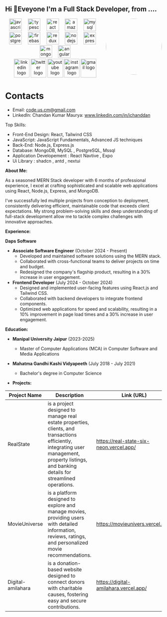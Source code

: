 <h2 align="left">Hi 👋Eveyone I'm a Full Stack Developer, from ....</h2>


<img align="right" style="border-radius:50%" height="180" src="https://lh3.googleusercontent.com/a/ACg8ocK_Nj4oOU4BhiIbcaXjg8aWQEVxBMe1NuvwFW0EIdNiZ-9AcDjJ=s288-c-no"  />
<div align="center">
  <img src="https://cdn.jsdelivr.net/gh/devicons/devicon/icons/javascript/javascript-original.svg" height="40" alt="javascript logo"  />
  <img width="12" />
  <img src="https://cdn.jsdelivr.net/gh/devicons/devicon/icons/typescript/typescript-original.svg" height="40" alt="typescript logo"  />
  <img width="12" />
  <img src="https://cdn.jsdelivr.net/gh/devicons/devicon/icons/react/react-original.svg" height="40" alt="react logo"  />
  <img width="12" />
  <img src="https://cdn.jsdelivr.net/gh/devicons/devicon/icons/amazonwebservices/amazonwebservices-line-wordmark.svg" height="40" alt="amazonwebservices logo"  />
  <img width="12" />
  <img src="https://cdn.jsdelivr.net/gh/devicons/devicon/icons/mysql/mysql-original.svg" height="40" alt="mysql logo"  />
  <img width="12" />
  <img src="https://cdn.jsdelivr.net/gh/devicons/devicon/icons/postgresql/postgresql-original.svg" height="40" alt="postgresql logo"  />
  <img width="12" />
  <img src="https://cdn.jsdelivr.net/gh/devicons/devicon/icons/firebase/firebase-plain.svg" height="40" alt="firebase logo"  />
  <img width="12" />
  <img src="https://cdn.jsdelivr.net/gh/devicons/devicon/icons/redux/redux-original.svg" height="40" alt="redux logo"  />
  <img width="12" />
  <img src="https://cdn.jsdelivr.net/gh/devicons/devicon/icons/nodejs/nodejs-original.svg" height="40" alt="nodejs logo"  />
  <img width="12" />
  <img src="https://cdn.jsdelivr.net/gh/devicons/devicon/icons/express/express-original.svg" height="40" alt="express logo"  />
  <img width="12" />
  <img src="https://cdn.jsdelivr.net/gh/devicons/devicon/icons/mongodb/mongodb-original.svg" height="40" alt="mongodb logo"  />
  <img width="12" />
  <img src="https://cdn.jsdelivr.net/gh/devicons/devicon/icons/angularjs/angularjs-original.svg" height="40" alt="angularjs logo"  />
</div>

<div align="center">
  <img src="https://raw.githubusercontent.com/maurodesouza/profile-readme-generator/master/src/assets/icons/social/linkedin/default.svg" width="50" height="60" alt="linkedin logo"  />
  <img src="https://raw.githubusercontent.com/maurodesouza/profile-readme-generator/master/src/assets/icons/social/twitter/default.svg" width="50" height="60" alt="twitter logo"  />
  <img src="https://raw.githubusercontent.com/maurodesouza/profile-readme-generator/master/src/assets/icons/social/youtube/default.svg" width="50" height="60" alt="youtube logo"  />
  <img src="https://raw.githubusercontent.com/maurodesouza/profile-readme-generator/master/src/assets/icons/social/instagram/default.svg" width="50" height="60" alt="instagram logo"  />
  <img src="https://raw.githubusercontent.com/maurodesouza/profile-readme-generator/master/src/assets/icons/social/gmail/default.svg" width="50" height="60" alt="gmail logo"  />
</div>






<h1>Contacts</h1>

* Email: code.us.cm@gmail.com
* LinkedIn: Chandan Kumar Maurya: www.linkedin.com/in/ichanddan <invalid URL removed>

Top Skills:
* Front-End Design: React, Tailwind CSS
* JavaScript: JavaScript Fundamentals, Advanced JS techniques
* Back-End: Node.js, Express.js
* Database: MongoDB, MySQL , PostgreSQL, Mssql
* Application Developement : React Navtive , Expo
* Ui Library : shadcn , antd , nextui 
  
**About Me:**


As a seasoned MERN Stack developer with 6 months of professional experience, I excel at crafting sophisticated and scalable web applications using React, Node.js, Express, and MongoDB. 

I've successfully led multiple projects from conception to deployment, consistently delivering efficient, maintainable code that exceeds client expectations. My strong problem-solving skills and deep understanding of full-stack development allow me to tackle complex challenges with innovative approaches.



**Experience:**

**Daps Software**

* **Associate Software Engineer** (October 2024 - Present)
    * Developed and maintained software solutions using the MERN stack.
    * Collaborated with cross-functional teams to deliver projects on time and budget.
    * Redesigned the company's flagship product, resulting in a 30% increase in user engagement.
* **Frontend Developer** (July 2024 - October 2024)
    * Designed and implemented user-facing features using React.js and Tailwind CSS.
    * Collaborated with backend developers to integrate frontend components.
    * Optimized web applications for speed and scalability, resulting in a 10% improvement in page load times and a 30% increase in user engagement.

**Education:**

* **Manipal University Jaipur** (2023-2025)
    * Master of Computer Applications (MCA) in Computer Software and Media Applications
* **Mahatma Gandhi Kashi Vidyapeeth** (July 2018 - July 2021)
    * Bachelor's degree in Computer Science
 
* **Projects:**

| Project Name | Description | Link (URL) 
|---|---|---|
| RealState |  is a project designed to manage real estate properties, clients, and transactions efficiently, integrating user management, property listings, and banking details for streamlined operations. |https://real-state-six-neon.vercel.app/ 
| MovieUniverse | is a platform designed to explore and manage movies, providing users with detailed information, reviews, ratings, and personalized movie recommendations. | https://movieunivers.vercel.app/
| Digital-amilahara |is a donation-based website designed to connect donors with charitable causes, fostering easy and secure contributions. | https://digital-amilahara.vercel.app/
